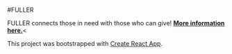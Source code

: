 #FULLER

FULLER connects those in need with those who can give!
[**More information here.**](devpost.com/software/n-ndl9q6)<

This project was bootstrapped with [Create React App](https://github.com/facebook/create-react-app).
